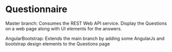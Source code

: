 # Questionnaire

Master branch: Consumes the REST Web API service. Display the Questions on a web page along with UI elements for the answers.

AngularBootstrap: Extends the main branch by adding some AngularJs and bootstrap design elements to the Questions page
